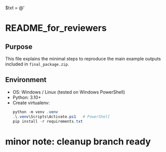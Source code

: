 $txt = @'
# README_for_reviewers

## Purpose
This file explains the minimal steps to reproduce the main example outputs included in `final_package.zip`.

## Environment
- OS: Windows / Linux (tested on Windows PowerShell)
- Python: 3.10+
- Create virtualenv:
  ```powershell
  python -m venv .venv
  .\.venv\Scripts\Activate.ps1   # PowerShell
  pip install -r requirements.txt
# minor note: cleanup branch ready

